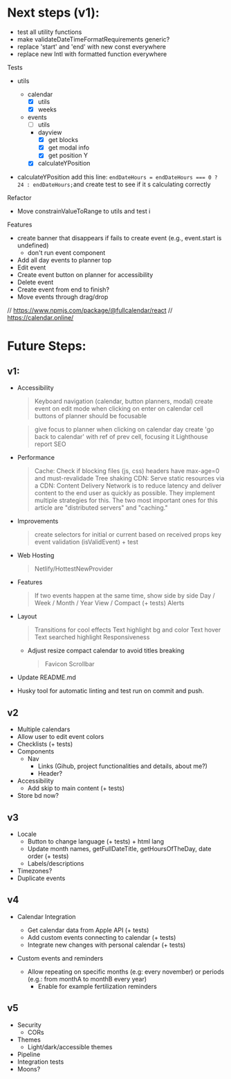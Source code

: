 # Next steps (v1):

- test all utility functions
- make validateDateTimeFormatRequirements generic?
- replace 'start' and 'end' with new const everywhere
- replace new Intl with formatted function everywhere

Tests

- utils

  - calendar
    - [x] utils
    - [x] weeks
  - events
    - [ ] utils
    - dayview
      - [x] get blocks
      - [x] get modal info
      - [x] get position Y
    - [x] calculateYPosition

- calculateYPosition
  add this line: `endDateHours = endDateHours === 0 ? 24 : endDateHours;`and create test to see if it s calculating correctly

Refactor

- Move constrainValueToRange to utils and test i

Features

- create banner that disappears if fails to create event (e.g., event.start is undefined)
  - don't run event component
- Add all day events to planner top
- Edit event
- Create event button on planner for accessibility
- Delete event
- Create event from end to finish?
- Move events through drag/drop

// https://www.npmjs.com/package/@fullcalendar/react
// https://calendar.online/

# Future Steps:

## v1:

- Accessibility

  > Keyboard navigation (calendar, button planners, modal)
  > create event on edit mode when clicking on enter on calendar cell
  > buttons of planner should be focusable

  > give focus to planner when clicking on calendar day
  > create 'go back to calendar' with ref of prev cell, focusing it
  > Lighthouse report
  > SEO

- Performance

  > Cache: Check if blocking files (js, css) headers have max-age=0 and must-revalidade
  > Tree shaking
  > CDN: Serve static resources via a CDN:
  > Content Delivery Network is to reduce latency and deliver content to the end user as quickly as possible. They implement multiple strategies for this. The two most important ones for this article are "distributed servers" and "caching."

- Improvements

  > create selectors for initial or current based on received props key
  > event validation (isValidEvent) + test

- Web Hosting

  > Netlify/HottestNewProvider

- Features

  > If two events happen at the same time, show side by side
  > Day / Week / Month / Year View / Compact (+ tests)
  > Alerts

- Layout

  > Transitions for cool effects
  > Text highlight bg and color
  > Text hover
  > Text searched highlight
  > Responsiveness

  - Adjust resize compact calendar to avoid titles breaking
    > Favicon
    > Scrollbar

- Update README.md
- Husky tool for automatic linting and test run on commit and push.

## v2

- Multiple calendars
- Allow user to edit event colors
- Checklists (+ tests)
- Components
  - Nav
    - Links (Gihub, project functionalities and details, about me?)
    - Header?
- Accessibility
  - Add skip to main content (+ tests)
- Store bd now?

## v3

- Locale
  - Button to change language (+ tests) + html lang
  - Update month names, getFullDateTitle, getHoursOfTheDay, date order (+ tests)
  - Labels/descriptions
- Timezones?
- Duplicate events

## v4

- Calendar Integration

  - Get calendar data from Apple API (+ tests)
  - Add custom events connecting to calendar (+ tests)
  - Integrate new changes with personal calendar (+ tests)

- Custom events and reminders
  - Allow repeating on specific months (e.g: every november) or periods (e.g.: from monthA to monthB every year)
    - Enable for example fertilization reminders

## v5

- Security
  - CORs
- Themes
  - Light/dark/accessible themes
- Pipeline
- Integration tests
- Moons?
